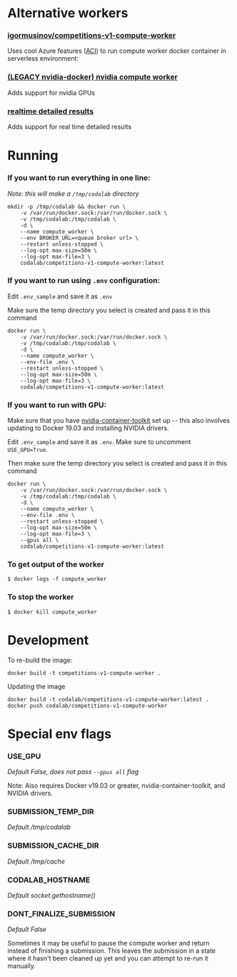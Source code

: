 Alternative workers
===================

### [igormusinov/competitions-v1-compute-worker](https://github.com/igormusinov/competitions-v1-compute-worker)

Uses cool Azure features ([ACI](https://azure.microsoft.com/en-us/services/container-instances/)) to run compute worker docker container in serverless environment:

### [(LEGACY nvidia-docker) nvidia compute worker](https://github.com/codalab/competitions-v1-compute-worker/tree/162-nvidia-worker)

Adds support for nvidia GPUs 

### [realtime detailed results](https://github.com/codalab/competitions-v1-compute-worker/tree/feature/realtime-detailed-results)

Adds support for real time detailed results

Running
=======

### If you want to run everything in one line:

*Note: this will make a `/tmp/codalab` directory*

```
mkdir -p /tmp/codalab && docker run \
    -v /var/run/docker.sock:/var/run/docker.sock \
    -v /tmp/codalab:/tmp/codalab \
    -d \
    --name compute_worker \
    --env BROKER_URL=<queue broker url> \
    --restart unless-stopped \
    --log-opt max-size=50m \
    --log-opt max-file=3 \
    codalab/competitions-v1-compute-worker:latest
```


### If you want to run using `.env` configuration:

Edit `.env_sample` and save it as `.env`

Make sure the temp directory you select is created and pass it in this command

```
docker run \
    -v /var/run/docker.sock:/var/run/docker.sock \
    -v /tmp/codalab:/tmp/codalab \
    -d \
    --name compute_worker \
    --env-file .env \
    --restart unless-stopped \
    --log-opt max-size=50m \
    --log-opt max-file=3 \
    codalab/competitions-v1-compute-worker:latest
```

### If you want to run with GPU:

Make sure that you have [nvidia-container-toolkit](https://github.com/NVIDIA/nvidia-docker#quickstart)
set up -- this also involves updating to Docker 19.03 and installing NVIDIA drivers.

Edit `.env_sample` and save it as `.env`. Make sure to uncomment `USE_GPU=True`.

Then make sure the temp directory you select is created and pass it in this command

```
docker run \
    -v /var/run/docker.sock:/var/run/docker.sock \
    -v /tmp/codalab:/tmp/codalab \
    -d \
    --name compute_worker \
    --env-file .env \
    --restart unless-stopped \
    --log-opt max-size=50m \
    --log-opt max-file=3 \
    --gpus all \
    codalab/competitions-v1-compute-worker:latest
```

### To get output of the worker

```
$ docker logs -f compute_worker
```

### To stop the worker

```
$ docker kill compute_worker
```


Development
===========

To re-build the image:

```
docker build -t competitions-v1-compute-worker .
```

Updating the image

```
docker build -t codalab/competitions-v1-compute-worker:latest .
docker push codalab/competitions-v1-compute-worker
```


Special env flags
=================

### USE_GPU

*Default False, does not pass `--gpus all` flag*

Note: Also requires Docker v19.03 or greater, nvidia-container-toolkit, and NVIDIA drivers.

### SUBMISSION_TEMP_DIR

*Default /tmp/codalab*

### SUBMISSION_CACHE_DIR

*Default /tmp/cache*

### CODALAB_HOSTNAME

*Default socket.gethostname()*

### DONT_FINALIZE_SUBMISSION

*Default False*

Sometimes it may be useful to pause the compute worker and return instead of finishing a submission. This leaves the
submission in a state where it hasn't been cleaned up yet and you can attempt to re-run it manually.
